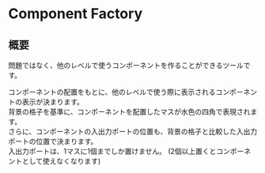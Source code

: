 # Component Factory

## 概要

問題ではなく、他のレベルで使うコンポーネントを作ることができるツールです。

コンポーネントの配置をもとに、他のレベルで使う際に表示されるコンポーネントの表示が決まります。  
背景の格子を基準に、コンポーネントを配置したマスが水色の四角で表現されます。  
さらに、コンポーネントの入出力ポートの位置も、背景の格子と比較した入出力ポートの位置で決まります。  
入出力ポートは、1マスに1個までしか置けません。 (2個以上置くとコンポーネントとして使えなくなります)
